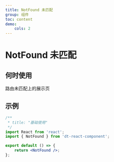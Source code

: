 ```yaml
---
title: NotFound 未匹配
group: 组件
toc: content
demo:
    cols: 2
---
```


# NotFound 未匹配

## 何时使用

路由未匹配上的展示页

## 示例

```jsx
/**
 * title: "基础使用"
 */
import React from 'react';
import { NotFound } from 'dt-react-component';

export default () => {
    return <NotFound />;
};
```
